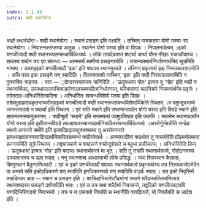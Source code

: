 ```yaml
---
index: 1.1.49
sutra: षष्ठी स्थानेयोगा

---
```

_षष्ठी स्थानेयोगा_ - षष्ठी स्थानेयोगा । स्थानं प्रसङ्ग इति वक्ष्यति । तस्मिन् वाचकतया योगो यस्याः सा स्थानेयोगा । निपातनात्सप्तम्या अलुक् । स्थानेन योगो यस्या इति वा विग्रहः । निपातनादेत्वम् ।इको यणची॑त्यादौ षष्ठी स्थानरूपसम्बन्धार्थिकेत्यर्थः । लोके तावदेकशतं षष्टर्था आर्था यौना मौखाः रुआऔवाश्च । शब्दस्य शब्देन त्रय एव संबन्धाः — आनन्तर्यं सामीप्यं प्रसङ्गश्चेति । तत्रान्यतमार्थनिर्धारणार्थमिदं सूत्रमिति भाष्यम् । ततश्च॒इको यणची॑त्यादौ 'इक' इति षष्टआ स्थानमुच्यते । तस्मिन् प्रकृत्यर्थ इक् निरूपकतयाऽन्वेति । अचि परत इकः प्रसङ्गे यण् स्यादिति । विवरणवाक्ये त्वस्मिन् 'इक' इति षष्ठी निरूपकतायामिति न पुनरुक्तिः शङ्काः । यता — ॒देवदत्तस्यावयवः पाणि॑रिति । 'ऊदुपधाया गोहः' इत्यत्र तु 'गोह' इति षष्ठी न स्थानार्थिका, उपपधापदसमभिव्याहारेणाऽवयवषष्ठीत्वनिर्धारणात्, परिभाषाणां चाऽनियमे नियमनार्थमेव प्रवृत्तेः । तदेतदाह-अनिर्धारितेत्यादिना । अनिर्धारितः सम्बन्धविशेषो यस्या इति विग्रहः । तदेवमुदाह्मतप्रकृतभाष्यरीत्या॒इको यणची॑त्यादौ षष्ठी स्थानरूपसंबन्धविशेषार्थिकेति स्थितम् ।ष मतुप्सूत्रभाष्ये त्वनन्तरादयो न षष्ठर्था इति स्थितम् । एवं सति स्थाने इति सप्तम्यन्तपदेन योगो यस्या इति विग्रहे स्थाने इति सप्तम्यन्तस्यानुकरणम् । षष्ठीश्रुतौ 'स्थाने' इति सप्तम्यन्तं पदमुपतिष्ठत इति फलति । स्थानेन स्थानपदार्थेन योगो यस्या इति तृतीयान्तविग्रहे त्वध्याह्मतस्थानपदार्थनिरूपितसंबन्धार्थिकेत्यर्थः ।अस्तेर्भूर्भवतीति सन्देहः स्थाने अनन्तरे समीपे इति॑ इत्यादिप्रकृतसूत्रभाष्यस्य तु अस्तेरनन्तरे इत्यध्याह्मतानन्तरादिपदार्थनिरूपितसम्बन्धे षष्ठीत्येवार्थः । अनन्तरादीनां षष्ठर्थत्वं तु नास्त्येवेति प्रौढमनोरमायां हलन्त्यमिति सूत्रे स्थितम् । तद्व्याख्याने च शब्दरत्ने शब्देन्दुशेखरे च बहुधा प्रपञ्चितम् । अनिर्धारितेति किम् । ऊदुपधाया॑ इत्यत्र 'गोह' इति षष्ठ्याः स्थानार्थकत्वं मा भूत् । सति तु तत्रापि स्थानार्थकत्वे, गोहोऽन्त्यस्य उपधामात्रस्य च ऊत् स्यात् । ननु स्थानशब्द आधारवाची लोके प्रसिद्धः । यथा शिवस्थानं कैलासः, विष्णुस्थानं वैकुण्ठमित्यादौ । एवं च इको यणचीत्यादौ षष्ठ्याः स्थानार्थकत्वे प्रकृत्यर्थस्य तत्र निरूपकत्वेऽभेदेन वा अन्वये सति इकोऽधिकरणे यण् स्यादिति इगधिकरणको यण् स्यादिति वाऽर्थः स्यात् । तत इको निवृत्तिर्न स्यादित्यत आह — स्थानं च प्रसङ्ग इति । क्वचिदाभिचारेष्टौदर्भाणां स्थाने शरैःप्रस्तरितव्य॑मित्यत्र स्थानशब्दस्य प्रसङ्गे दर्शनादिति भावः । एवं च तत्र यथा शरैर्दर्भा निवत्र्यन्ते, तद्वदिको यणचीत्यादावपि यणादिभिरिगादयो निवत्र्यन्ते । तत्र च यः प्रसक्तो निवर्तते स स्थानीति व्यवह्यियते, यो निवर्तयति स आदेश इति ।